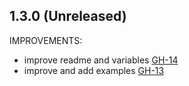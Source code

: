 ## 1.3.0 (Unreleased)

IMPROVEMENTS:

- improve readme and variables [GH-14](https://github.com/terraform-alicloud-modules/terraform-alicloud-slb/pull/14)
- improve and add examples [GH-13](https://github.com/terraform-alicloud-modules/terraform-alicloud-slb/pull/13)

